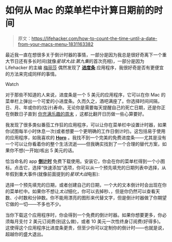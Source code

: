 # 如何从 Mac 的菜单栏中计算日期前的时间

> 原文：<https://lifehacker.com/how-to-count-the-time-until-a-date-from-your-macs-menu-1831163382>

最近我一直在想很多关于倒计时器的事情，一部分是因为我总是很好奇离下一个重大节日还有多长时间(就像*星球大战:第九集*的首次亮相)，一部分是因为 Lifehacker 的主编 [梅丽莎](https://lifehacker.com/im-melissa-kirsch-lifehacker-editor-in-chief-and-this-1829150849) 偶然发现了 [**进度条**](https://itunes.apple.com/us/app/progress-bar/id1441939775?mt=12) 应用程序，我很好奇是否有更便宜的方法来完成同样的事情。

Watch

对于那些不知道的人来说，进度条是一个 5 美元的应用程序，它可以在你 Mac 的菜单栏上弹出一个可爱的小进度条。久而久之，酒吧满座了。你选择时间间隔，日、月、年或你的(估计)寿命。无论你是需要每天提醒自己的死亡日期，还是你正在倒数日子直到 [你充满乐趣的周末](https://i.redd.it/i2ts1syjh5421.jpg) ，这都比翻开日历做一些心算要好。

我发现了很多类似番茄工作狂的应用程序，可以让你在菜单栏中设置计时器，如果你试图每半小时休息一次(或者想要一个更明确的工作日倒计时)。这包括易于使用的应用程序，如我喜欢的 [**Horo**](https://matthewpalmer.net/horo-free-timer-mac/) 。我找不到一个完美的免费进度条——尤其是没有一个可以让你看着你的整个生活流逝——但我确实找到了一个合理的替代方案，如果你不想(一开始)咳出 5 美元的话。

恰当命名的 app [**倒计时**](https://itunes.apple.com/app/countdowns/id1415311616) 免费下载使用。安装它，你会在你的菜单栏得到一个小图标。点击它，选择“快速添加”选项，你可以从一个预先填充的日期列表中选择，从年假到重大事件(就像前面提到的*星球大战*电影):

选择一个预先填充的日期，或者创建自己的日期，一个大的文本倒计时会出现在你的菜单栏中。如果你不想让*太过*细化，你可以去掉秒、，但是你仍然可以查看天数、小时数和分钟数。你不能用漂亮的图形来代替文字，但是倒计时器做了你期望它做的一切——不多也不少。

当你下载这个应用程序时，你会得到一个免费的倒计时器。如果你想要更多，你必须每月支付 2 美元订阅费(别这么做)，或者 10 美元一次性终身订阅费(好得多)。这使得这个应用程序比进度条更贵，但至少你可以定制你的倒计时——也就是说，超越你的盛大退出。